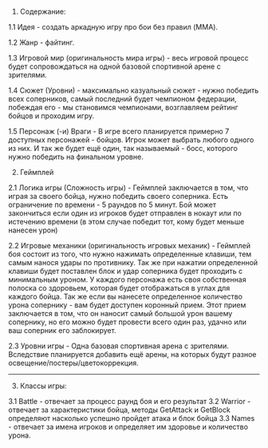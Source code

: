 1. Содержание:
 
1.1 Идея - создать аркадную игру про бои без правил (MMA).

1.2 Жанр - файтинг.

1.3 Игровой мир (оригинальность мира игры) - весь игровой процесс будет сопровождаться на одной базовой спортивной арене с зрителями.

1.4 Сюжет (Уровни) - максимально казуальный сюжет - нужно победить всех соперников, самый последний будет чемпионом федерации, побеждая его - мы становимся чемпионами, возглавляем рейтинг бойцов и проходим игру.

1.5 Персонаж (-и) Враги - В игре всего планируется примерно 7 доступных персонажей - бойцов. Игрок может выбрать любого одного из них. И так же будет ещё один, так называемый - босс, которого нужно победить на финальном уровне.
 
2. Геймплей
 
2.1 Логика игры (Сложность игры) - Геймплей заключается в том, что играя за своего бойца, нужно победить своего соперника. Есть ограничение по времени - 5 раундов по 5 минут. Бой может закончиться если один из игроков будет отправлен в нокаут или по истечению времени (в этом случае победит тот, кому будет меньше нанесен урон)

2.2 Игровые механики (оригинальность игровых механик) - Геймплей боя состоит из того, что нужно нажимать определенные клавиши, тем самым нанося удары по противнику. Так же при нажатии определенной клавиши будет поставлен блок и удар соперника будет проходить с минимальным уроном. У каждого персонажа есть своя собственная полоска со здоровьем, которая будет отображаться в углах для каждого бойца. Так же если вы нанесете определенное количество урона сопернику - вам будет доступен коронный прием. Этот прием заключается в том, что он наносит самый большой урон вашему сопернику, но его можно будет провести всего один раз, удачно или ваш соперник его заблокирует.

2.3 Уровни игры - Одна базовая спортивная арена с зрителями. Вследствие планируется добавить ещё арены, на которых будут разное освещение/постеры/цветокоррекция.

_________________________________________________________________________________________________________________________________________________________________________

3. Классы игры:

3.1 Battle - отвечает за процесс раунд боя и его результат
3.2 Warrior - отвечает за характеристики бойца, методы GetAttack и GetBlock определяют насколько успешно пройдет атака и блок бойца
3.3 Names - отвечает за имена игроков и определяет им здоровье и количество урона.
